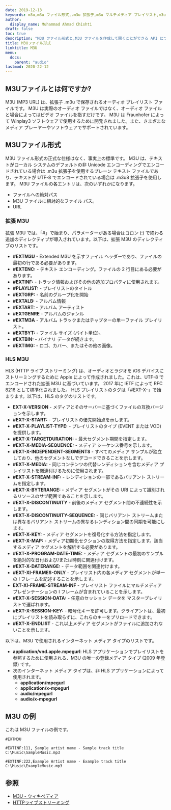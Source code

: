 ```yaml
---
date: 2019-12-13
keywords: m3u,m3u ファイル形式,.m3u 拡張子,m3u マルチメディア プレイリスト,m3u プレイリスト形式
author:
  display_name: Muhammad Ahmad Chishti
draft: false
toc: true
description: "M3U ファイル形式と,M3U ファイルを作成して開くことができる API について学びます。"
title: M3Uファイル形式
linktitle: M3U
menu:
  docs:
    parent: "audio"
lastmod: 2020-22-12
---
```


## M3Uファイルとは何ですか? ##

M3U (MP3 URL) は、拡張子 .m3u で保存されるオーディオ プレイリスト ファイルです。 M3U は実際のオーディオ ファイルではなく、オーディオ ファイルと場合によってはビデオ ファイルを指すだけです。 M3U は Fraunhofer によって Winplay3 ソフトウェアで使用するために開発されました。また、さまざまなメディア プレーヤーやソフトウェアでサポートされています。

## M3Uファイル形式

M3U ファイル形式の正式な仕様はなく、事実上の標準です。 M3U は、テキストがローカル システムのデフォルトの非 Unicode エンコーディングでエンコードされている場合は .m3u 拡張子を使用するプレーン テキスト ファイルであり、テキストが UTF-8 でエンコードされている場合は .m3u8 拡張子を使用します。 M3U ファイルの各エントリは、次のいずれかになります。

- ファイルへの絶対パス
- M3U ファイルに相対的なファイル パス。
- URL

### 拡張 M3U ###

拡張 M3U では、「#」で始まり、パラメーターがある場合はコロン (:) で終わる追加のディレクティブが導入されています。以下は、拡張 M3U のディレクティブのリストです。

- **#EXTM3U** - Extended M3U を示すファイル ヘッダーであり、ファイルの最初の行である必要があります。
- **#EXTENC:** - テキスト エンコーディング。ファイルの 2 行目にある必要があります。
- **#EXTINF:** - トラック情報およびその他の追加プロパティに使用されます。
- **#PLAYLIST:** - プレイリストのタイトル
- **#EXTGRP:** - 名前のグループ化を開始
- **#EXTALB:** - アルバム情報
- **#EXTART:** - アルバム アーティスト
- **#EXTGENRE** - アルバムのジャンル
- **#EXTM3A** - アルバム トラックまたはチャプターの単一ファイル プレイリスト。
- **#EXTBYT:** - ファイル サイズ (バイト単位)。
- **#EXTBIN:** - バイナリ データが続きます。
- **#EXTIMG:** - ロゴ、カバー、またはその他の画像。

### HLS M3U ###

HLS (HTTP ライブ ストリーミング) は、オーディオとラジオを iOS デバイスにストリーミングするために Apple によって作成されました。これは、UTF-8 でエンコードされた拡張 M3U に基づいています。 2017 年に IETF によって RFC 8216 として標準化されました。 HLS プレイリストのタグは「#EXT-X-」で始まります。以下は、HLS のタグのリストです。

- **EXT-X-VERSION** - メディアとそのサーバーに基づくファイルの互換バージョンを示します。
- **#EXT-X-START:** - プレイリストの優先開始点を示します。
- **#EXT-X-PLAYLIST-TYPE:** - プレイリストのタイプ (EVENT または VOD) を提供します。
- **#EXT-X-TARGETDURATION:** - 最大セグメント期間を指定します。
- **#EXT-X-MEDIA-SEQUENCE:** - メディア シーケンス番号を示します。
- **#EXT-X-INDEPENDENT-SEGMENTS** - すべてのメディア サンプルが独立しており、他のセグメントなしでデコードできることを示します。
- **#EXT-X-MEDIA:** - 同じコンテンツの代替レンディションを含むメディア プレイリストを関連付けるために使用されます。
- **#EXT-X-STREAM-INF:** - レンディションの一部であるバリアント ストリームを指定します。
- **#EXT-X-BYTERANGE:** - メディア セグメントがその URI によって識別されるリソースのサブ範囲であることを示します。
- **#EXT-X-DISCONTINUITY** - 前後のメディア セグメント間の不連続性を示します。
- **#EXT-X-DISCONTINUITY-SEQUENCE:** - 同じバリアント ストリームまたは異なるバリアント ストリームの異なるレンディション間の同期を可能にします。
- **#EXT-X-KEY:** - メディア セグメントを復号化する方法を指定します。
- **#EXT-X-MAP:** - メディア初期化セクションの取得方法を指定します。該当するメディア セグメントを解析する必要があります。
- **#EXT-X-PROGRAM-DATE-TIME:** - メディア セグメントの最初のサンプルを絶対的な日付および/または時刻に関連付けます。
- **#EXT-X-DATERANGE:** - データ範囲を関連付けます。
- **#EXT-XI-FRAMES-ONLY** - プレイリスト内の各メディア セグメントが単一の I フレームを記述することを示します。
- **EXT-XI-FRAME-STREAM-INF** - プレイリスト ファイルにマルチメディア プレゼンテーションの I フレームが含まれていることを示します。
- **#EXT-X-SESSION-DATA:** - 任意のセッション データを
マスタープレイリストで運ばれます。
- **#EXT-X-SESSION-KEY:** - 暗号化キーを許可します。クライアントは、最初にプレイリストを読み取らずに、これらのキーをプリロードできます。
- **#EXT-X-ENDLIST** - これ以上メディア セグメントがファイルに追加されないことを示します。

以下は、M3U で使用されるインターネット メディア タイプのリストです。

- **application/vnd.apple.mpegurl**: HLS アプリケーションでプレイリストを参照するために使用される、M3U の唯一の登録メディア タイプ (2009 年登録) です。
- 次のインターネット メディア タイプは、非 HLS アプリケーションによって使用されます。
  - **application/mpegurl**
  - **application/x-mpegurl**
  - **audio/mpegurl**
  - **audio/x-mpegurl**

## M3U の例 ##

これは M3U ファイルの例です。

```console
#EXTM3U

#EXTINF:111, Sample artist name - Sample track title
C:\Music\SampleMusic.mp3

#EXTINF:222,Example Artist name - Example track title
C:\Music\ExampleMusic.mp3
```
## 参照 ##

- [M3U - ウィキペディア](https://en.wikipedia.org/wiki/M3U)
- [HTTPライブストリーミング](https://tools.ietf.org/html/rfc8216)

